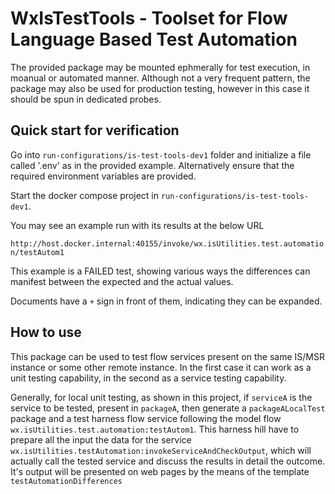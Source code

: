 # WxIsTestTools - Toolset for Flow Language Based Test Automation

The provided package may be mounted ephmerally for test execution, in moanual or automated manner.
Although not a very frequent pattern, the package may also be used for production testing, however in this case it should be spun in dedicated probes.

## Quick start for verification

Go into `run-configurations/is-test-tools-dev1` folder and initialize a file called '.env' as in the provided example. Alternatively ensure that the required environment variables are provided.

Start the docker compose project in `run-configurations/is-test-tools-dev1`.

You may see an example run with its results at the below URL

`http://host.docker.internal:40155/invoke/wx.isUtilities.test.automation/testAutom1`

This example is a FAILED test, showing various ways the differences can manifest between the expected and the actual values.

Documents have a `+` sign in front of them, indicating they can be expanded.

## How to use

This package can be used to test flow services present on the same IS/MSR instance or some other remote instance. In the first case it can work as a unit testing capability, in the second as a service testing capability.

Generally, for local unit testing, as shown in this project, if `serviceA` is the service to be tested, present in `packageA`, then generate a `packageALocalTest` package and a test harness flow service following the model flow `wx.isUtilities.test.automation:testAutom1`. This harness hill have to prepare all the input the data for the service `wx.isUtilities.testAutomation:invokeServiceAndCheckOutput`, which will actually call the tested service and discuss the results in detail the outcome. It's output will be presented on web pages by the means of the template `testAutomationDifferences`

